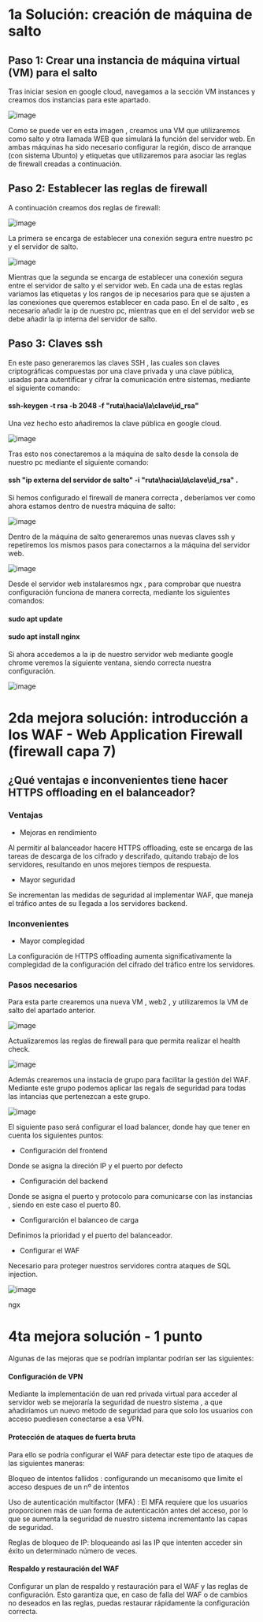 # 1a Solución: creación de máquina de salto 
## Paso 1: Crear una instancia de máquina virtual (VM) para el salto
Tras iniciar sesion en google cloud, navegamos a la sección VM instances y creamos dos instancias para este apartado.

![image](https://github.com/Waterclau/ASR/assets/91564866/9ff77c1e-7caa-426e-9a92-57ef91115af5)

Como se puede ver en esta imagen , creamos una VM que utilizaremos como salto y otra llamada WEB que simulará la función del servidor web. 
En ambas máquinas ha sido necesario configurar la región, disco de arranque (con sistema Ubunto) y etiquetas que utilizaremos para asociar las reglas de firewall creadas a continuación.

##  Paso 2: Establecer las reglas de firewall
A continuación creamos dos reglas de firewall:

![image](https://github.com/Waterclau/ASR/assets/91564866/b4a830f5-7b37-4e41-864e-931ba765523e)

La primera se encarga de establecer una conexión segura entre nuestro pc y el servidor de salto.

![image](https://github.com/Waterclau/ASR/assets/91564866/7de02703-4165-498c-bb2c-0c682257e60a)

Mientras que la segunda se encarga de establecer una conexión segura entre el servidor de salto y el servidor web.
En cada una de estas reglas variamos las etiquetas y los rangos de ip necesarios para que se ajusten a las conexiones que queremos establecer en cada paso. 
En el de salto , es necesario añadir la ip de nuestro pc, mientras que en el del servidor web se debe añadir la ip interna del servidor de salto.

## Paso 3: Claves ssh

En este paso generaremos las claves SSH , las cuales son claves criptográficas compuestas por una clave privada y una clave pública, usadas para autentificar y cifrar la comunicación entre sistemas, mediante el siguiente comando: 

#### ssh-keygen -t rsa -b 2048 -f "ruta\hacia\la\clave\id_rsa"

Una vez hecho esto añadiremos la clave pública en google cloud.

![image](https://github.com/Waterclau/ASR/assets/91564866/4123d8da-a2c2-45f1-abd4-6df9fad99983)

Tras esto nos conectaremos a la máquina de salto desde la consola de nuestro pc mediante el siguiente comando: 
#### ssh "ip externa del servidor de salto" -i "ruta\hacia\la\clave\id_rsa" .
Si hemos configurado el firewall de manera correcta , deberíamos ver como ahora estamos dentro de nuestra máquina de salto: 

![image](https://github.com/Waterclau/ASR/assets/91564866/81cb7734-75fb-46c7-9146-6ef86a1ea739)

Dentro de la máquina de salto generaremos unas nuevas claves ssh y repetiremos los mismos pasos para conectarnos a la máquina del servidor web.

![image](https://github.com/Waterclau/ASR/assets/91564866/41eded52-8abe-43e1-9b96-867ce7ab0eb1)

Desde el servidor web instalaresmos ngx , para comprobar que nuestra configuración funciona de manera correcta, mediante los siguientes comandos:
#### sudo apt update
#### sudo apt install nginx

Si ahora accedemos a la ip de nuestro servidor web mediante google chrome veremos la siguiente ventana, siendo correcta nuestra configuración.

![image](https://github.com/Waterclau/ASR/assets/91564866/907750a3-c4ff-4fee-99be-1d2136d5089b)

# 2da mejora solución: introducción a los WAF - Web Application Firewall (firewall capa 7) 

## ¿Qué ventajas e inconvenientes tiene hacer HTTPS offloading en el balanceador?

### Ventajas

* Mejoras en rendimiento

Al permitir al balanceador hacere HTTPS offloading, este se encarga de las tareas de descarga de los cifrado y descrifado, quitando trabajo de los servidores, resultando en unos mejores tiempos de respuesta.

* Mayor seguridad

Se incrementan las medidas de seguridad al implementar WAF, que maneja el tráfico antes de su llegada a los servidores backend. 

### Inconvenientes 

* Mayor complegidad

La configuración de HTTPS offloading aumenta significativamente la complegidad de la configuración del cifrado del tráfico entre los servidores. 

### Pasos necesarios

Para esta parte crearemos una nueva VM , web2 , y utilizaremos la VM de salto del apartado anterior.

![image](https://github.com/Waterclau/ASR/assets/91564866/cb082db0-3370-48d0-99e2-f511bcbfe704)

Actualizaremos las reglas de firewall para que permita realizar el health check.

![image](https://github.com/Waterclau/ASR/assets/91564866/94db974e-44eb-432d-b156-3c7d9f3310f1)

Además crearemos una instacia de grupo para facilitar la gestión del WAF. Mediante este grupo podemos aplicar las regals de seguridad para todas las intancias que pertenezcan a este grupo. 

![image](https://github.com/Waterclau/ASR/assets/91564866/2c9134c0-a73b-4bc9-95a9-8fcf81b125b0)

El siguiente paso será configurar el load balancer, donde hay que tener en cuenta los siguientes puntos: 

* Configuración del frontend

Donde se asigna la direción IP y el puerto por defecto

* Configuración del backend

Donde se asigna el puerto y protocolo para comunicarse con las instancias , siendo en este caso el puerto 80.

* Configurarción el balanceo de carga

Definimos la prioridad y el puerto del balanceador.

* Configurar el WAF

Necesario para proteger nuestros servidores contra ataques de SQL injection.

![image](https://github.com/Waterclau/ASR/assets/91564866/015e9b03-001d-49d6-8904-6be13a6326bc)

ngx




# 4ta mejora solución - 1 punto
Algunas de las mejoras que se podrían implantar podrían ser las siguientes: 

#### Configuración de VPN

Mediante la implementación de uan red privada virtual para acceder al servidor web se mejoraría la seguridad de nuestro sistema , a que añadiríamos un nuevo método de seguridad para que solo los usuarios con acceso puediesen conectarse a esa VPN. 

#### Protección de ataques de fuerta bruta 

Para ello se podría configurar el WAF para detectar este tipo de ataques de las siguientes maneras: 

Bloqueo de intentos fallidos : configurando un mecanisomo que limite el acceso despues de un nº de intentos

Uso de autenticación multifactor (MFA) : El MFA requiere que los usuarios proporcionen más de uan forma de autenticación antes del acceso, por lo que se aumenta la seguridad de nuestro sistema incrementanto las capas de seguridad. 

Reglas de bloqueo de IP: bloqueando asi las IP que intenten acceder sin éxito un determinado número de veces. 

#### Respaldo y restauración del WAF 

Configurar un plan de respaldo y restauración para el WAF y las reglas de configuración. Esto garantiza que, en caso de falla del WAF o de cambios no deseados en las reglas, puedas restaurar rápidamente la configuración correcta.
